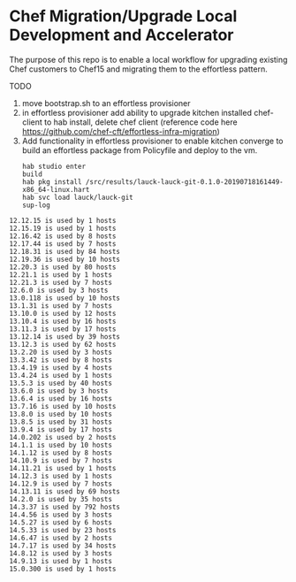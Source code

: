 # Chef Migration/Upgrade Local Development and Accelerator

The purpose of this repo is to enable a local workflow for upgrading existing Chef customers to Chef15 and migrating them to the effortless pattern.

TODO
1. move bootstrap.sh to an effortless provisioner
2. in effortless provisioner add ability to upgrade kitchen installed chef-client to hab install, delete chef client (reference code here https://github.com/chef-cft/effortless-infra-migration)
3. Add functionality in effortless provisioner to enable kitchen converge to build an effortless package from Policyfile and deploy to the vm.
    ```
    hab studio enter
    build
    hab pkg install /src/results/lauck-lauck-git-0.1.0-20190718161449-x86_64-linux.hart
    hab svc load lauck/lauck-git
    sup-log
    ```
```
12.12.15 is used by 1 hosts
12.15.19 is used by 1 hosts
12.16.42 is used by 8 hosts
12.17.44 is used by 7 hosts
12.18.31 is used by 84 hosts
12.19.36 is used by 10 hosts
12.20.3 is used by 80 hosts
12.21.1 is used by 1 hosts
12.21.3 is used by 7 hosts
12.6.0 is used by 3 hosts
13.0.118 is used by 10 hosts
13.1.31 is used by 7 hosts
13.10.0 is used by 12 hosts
13.10.4 is used by 16 hosts
13.11.3 is used by 17 hosts
13.12.14 is used by 39 hosts
13.12.3 is used by 62 hosts
13.2.20 is used by 3 hosts
13.3.42 is used by 8 hosts
13.4.19 is used by 4 hosts
13.4.24 is used by 1 hosts
13.5.3 is used by 40 hosts
13.6.0 is used by 3 hosts
13.6.4 is used by 16 hosts
13.7.16 is used by 10 hosts
13.8.0 is used by 10 hosts
13.8.5 is used by 31 hosts
13.9.4 is used by 17 hosts
14.0.202 is used by 2 hosts
14.1.1 is used by 10 hosts
14.1.12 is used by 8 hosts
14.10.9 is used by 7 hosts
14.11.21 is used by 1 hosts
14.12.3 is used by 1 hosts
14.12.9 is used by 7 hosts
14.13.11 is used by 69 hosts
14.2.0 is used by 35 hosts
14.3.37 is used by 792 hosts
14.4.56 is used by 3 hosts
14.5.27 is used by 6 hosts
14.5.33 is used by 23 hosts
14.6.47 is used by 2 hosts
14.7.17 is used by 34 hosts
14.8.12 is used by 3 hosts
14.9.13 is used by 1 hosts
15.0.300 is used by 1 hosts
```
